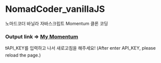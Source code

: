 # NomadCoder_vanillaJS

노마드코더 바닐라 자바스크립트 Momentum 클론 코딩

### Output link => [My Momentum](https://easymean1207.github.io/NomadCoder_vanillaJS/)
❗API_KEY를 입력하고 나서 새로고침을 해주세요! (After enter API_KEY, please reload the page.)
